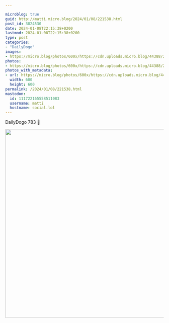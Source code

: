 ```yaml
---

microblog: true
guid: http://matti.micro.blog/2024/01/08/221538.html
post_id: 3824530
date: 2024-01-08T22:15:38+0200
lastmod: 2024-01-08T22:15:38+0200
type: post
categories:
- "DailyDogo"
images:
- https://micro.blog/photos/600x/https://cdn.uploads.micro.blog/44388/2024/85f614d7a5ca4e96a36face725359fdb.jpg
photos:
- https://micro.blog/photos/600x/https://cdn.uploads.micro.blog/44388/2024/85f614d7a5ca4e96a36face725359fdb.jpg
photos_with_metadata:
- url: https://micro.blog/photos/600x/https://cdn.uploads.micro.blog/44388/2024/85f614d7a5ca4e96a36face725359fdb.jpg
  width: 600
  height: 600
permalink: /2024/01/08/221538.html
mastodon:
  id: 111722165558511083
  username: matti
  hostname: social.lol
---
```

DailyDogo 783 🐶

<img src="/media/uploads/2024/85f614d7a5ca4e96a36face725359fdb.jpg" width="600" height="600" alt="" />
